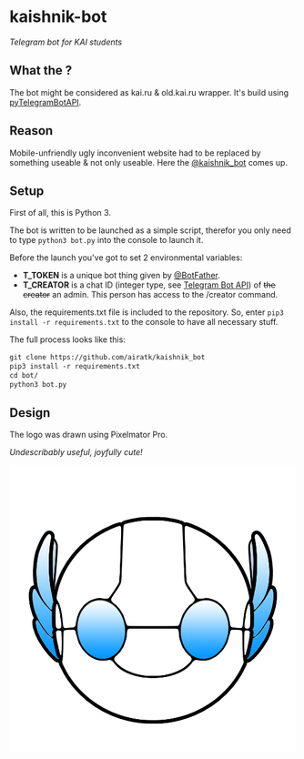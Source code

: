 # kaishnik-bot
_Telegram bot for KAI students_

## What the ?
The bot might be considered as kai.ru & old.kai.ru wrapper. It's build using [pyTelegramBotAPI][1].

## Reason
Mobile-unfriendly ugly inconvenient website had to be replaced by something useable & not only useable. Here the  [@kaishnik_bot][2] comes up.

## Setup
First of all, this is Python 3.

The bot is written to be launched as a simple script, therefor you only need to type `python3 bot.py` into the console to launch it. 

Before the launch you've got to set 2 environmental variables:
* **T_TOKEN** is a unique bot thing given by [@BotFather][3].
* **T_CREATOR** is a chat ID (integer type, see [Telegram Bot API][4]) of ~~the creator~~ an admin. This person has access to the /creator command. 

Also, the requirements.txt file is included to the repository. So, enter `pip3 install -r requirements.txt` to the console to have all necessary stuff.

The full process looks like this:

    git clone https://github.com/airatk/kaishnik_bot
    pip3 install -r requirements.txt
    cd bot/
    python3 bot.py

## Design
The logo was drawn using Pixelmator Pro. 

_Undescribably useful, joyfully cute!_

![logo][5]

[1]: https://github.com/eternnoir/pyTelegramBotAPI                       "Repository of pyTelegramBotAPI"
[2]: https://telegram.me/kaishnik_bot                                    "Open bot in Telegram"
[3]: https://telegram.me/BotFather                                       "Open BotFather in Telegram"
[4]: https://core.telegram.org/bots/api                                  "Telegram Bot API"
[5]: https://github.com/AiratK/kaishnik-bot/blob/master/design/logo.png  "kaishnik_bot logo"
